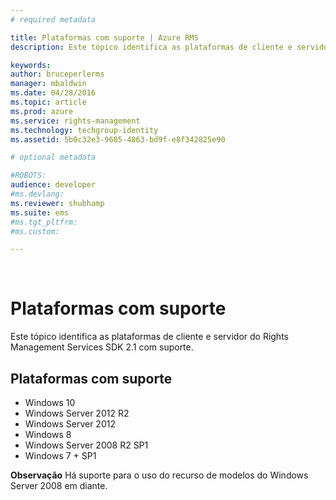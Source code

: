 ```yaml
---
# required metadata

title: Plataformas com suporte | Azure RMS
description: Este tópico identifica as plataformas de cliente e servidor do Rights Management Services SDK 2.1 com suporte.

keywords:
author: bruceperlerms
manager: mbaldwin
ms.date: 04/28/2016
ms.topic: article
ms.prod: azure
ms.service: rights-management
ms.technology: techgroup-identity
ms.assetid: 5b0c32e3-9685-4863-bd9f-e8f342825e90

# optional metadata

#ROBOTS:
audience: developer
#ms.devlang:
ms.reviewer: shubhamp
ms.suite: ems
#ms.tgt_pltfrm:
#ms.custom:

---
```


﻿
# Plataformas com suporte

Este tópico identifica as plataformas de cliente e servidor do Rights Management Services SDK 2.1 com suporte.

## Plataformas com suporte

-   Windows 10
-   Windows Server 2012 R2
-   Windows Server 2012
-   Windows 8
-   Windows Server 2008 R2 SP1
-   Windows 7 + SP1

**Observação**  Há suporte para o uso do recurso de modelos do Windows Server 2008 em diante.

 

 

 





<!--HONumber=Apr16_HO3-->


